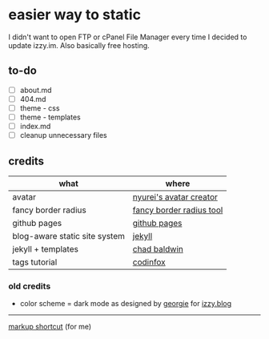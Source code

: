 # easier way to static
I didn't want to open FTP or cPanel File Manager every time I decided to update izzy.im. Also basically free hosting.

## to-do
- [ ] about.md
- [ ] 404.md
- [ ] theme - css
- [ ] theme - templates
- [ ] index.md
- [ ] cleanup unnecessary files

## credits
| what  | where |
| ---   | ---   |
| avatar | [nyurei's avatar creator](https://picrew.me/image_maker/1300090/) |
| fancy border radius | [fancy border radius tool](https://9elements.github.io/fancy-border-radius/) |
| github pages | [github pages](https://pages.github.com/) |
| blog-aware static site system | [jekyll](https://jekyllrb.com/) |
| jekyll  + templates | [chad baldwin](https://chadbaldwin.net/2021/03/14/how-to-build-a-sql-blog.html) |
| tags tutorial | [codinfox](https://codinfox.github.io/dev/2015/03/06/use-tags-and-categories-in-your-jekyll-based-github-pages/) |

### old credits
* color scheme = dark mode as designed by [georgie](https://hey.georgie.nu) for [izzy.blog](https://izzy.blog)

----

[markup shortcut](https://docs.github.com/en/get-started/writing-on-github/getting-started-with-writing-and-formatting-on-github/basic-writing-and-formatting-syntax) (for me)
